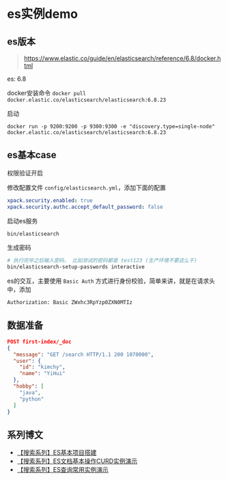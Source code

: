 # es实例demo

## es版本
> https://www.elastic.co/guide/en/elasticsearch/reference/6.8/docker.html

es: 6.8

docker安装命令 `docker pull docker.elastic.co/elasticsearch/elasticsearch:6.8.23`

启动

```
docker run -p 9200:9200 -p 9300:9300 -e "discovery.type=single-node" docker.elastic.co/elasticsearch/elasticsearch:6.8.23
```

## es基本case

权限验证开启

修改配置文件 `config/elasticsearch.yml`，添加下面的配置

```yaml
xpack.security.enabled: true
xpack.security.authc.accept_default_password: false
```

启动es服务

```bash
bin/elasticsearch
```

生成密码

```bash
# 执行完毕之后输入密码， 比如测试的密码都是 test123 (生产环境不要这么干)
bin/elasticsearch-setup-passwords interactive
```

es的交互，主要使用 `Basic Auth` 方式进行身份校验，简单来讲，就是在请求头中，添加

```bash
Authorization: Basic ZWxhc3RpYzp0ZXN0MTIz
```

## 数据准备

```json
POST first-index/_doc
{
  "message": "GET /search HTTP/1.1 200 1070000",
  "user": {
    "id": "kimchy",
    "name": "YiHui"
  },
  "hobby": [
    "java",
    "python"
  ]
}
```


## 系列博文

- [【搜索系列】ES基本项目搭建](https://spring.hhui.top/spring-blog/2022/03/28/220328-SpringBoot%E7%B3%BB%E5%88%97%E4%B9%8BES%E5%9F%BA%E6%9C%AC%E9%A1%B9%E7%9B%AE%E6%90%AD%E5%BB%BA/)
- [【搜索系列】ES文档基本操作CURD实例演示](https://spring.hhui.top/spring-blog/2022/03/31/220331-SpringBoot%E7%B3%BB%E5%88%97%E4%B9%8BES%E6%96%87%E6%A1%A3%E5%9F%BA%E6%9C%AC%E6%93%8D%E4%BD%9CCURD%E5%AE%9E%E4%BE%8B%E6%BC%94%E7%A4%BA/)
- [【搜索系列】ES查询常用实例演示](https://spring.hhui.top/spring-blog/2022/04/18/220418-SpringBoot%E7%B3%BB%E5%88%97%E4%B9%8BES%E6%9F%A5%E8%AF%A2%E7%9A%84%E5%B8%B8%E7%94%A8%E5%AE%9E%E4%BE%8B%E6%BC%94%E7%A4%BA/)